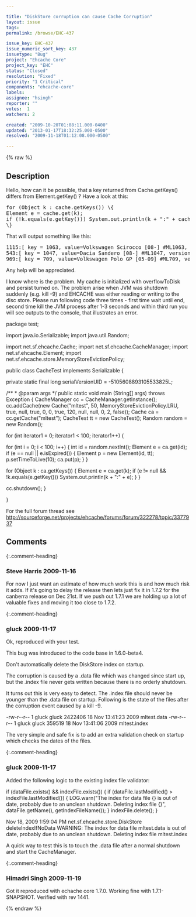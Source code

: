 ```yaml
---

title: "DiskStore corruption can cause Cache Corruption"
layout: issue
tags: 
permalink: /browse/EHC-437

issue_key: EHC-437
issue_numeric_sort_key: 437
issuetype: "Bug"
project: "Ehcache Core"
project_key: "EHC"
status: "Closed"
resolution: "Fixed"
priority: "1 Critical"
components: "ehcache-core"
labels: 
assignee: "hsingh"
reporter: ""
votes:  1
watchers: 2

created: "2009-10-20T01:08:11.000-0400"
updated: "2013-01-17T18:32:25.000-0500"
resolved: "2009-11-18T01:12:08.000-0500"

---
```




{% raw %}



## Description

<div markdown="1" class="description">


Hello,
how can it be possible, that a key returned from Cache.getKeys() differs from Element.getKey() ? Have a look at this:
<pre>
for (Object k : cache.getKeys()) \{
Element e = cache.get(k);
if (!k.equals(e.getKey())) System.out.println(k + ":" + cache.get(k));
\}
</pre>
That will output something like this:
<pre>
1115:[ key = 1063, value=Volkswagen Scirocco [08-] #ML1063, version=1, hitCount=1, CreationTime = 1250175156170, LastAccessTime = 1251192946288 ]
543:[ key = 1047, value=Dacia Sandero [08-] #ML1047, version=1, hitCount=1, CreationTime = 1250170668653, LastAccessTime = 1251192946288 ]
969:[ key = 709, value=Volkswagen Polo GP [05-09] #ML709, version=1, hitCount=1, CreationTime = 1250175156170, LastAccessTime = 1251192946335 ]
</pre>

Any help will be appreciated.

I know where is the problem. My cache is initialized with overflowToDisk and persist turned on. The problem arise when JVM was shutdown suddenly (e.g. kill -9) and EHCACHE was either reading or writing to the disc store. Please run following code three times - first time wait until end, second time kill the JVM process after 1-3 seconds and within third run you will see outputs to the console, that illustrates an error.

package test;

import java.io.Serializable;
import java.util.Random;

import net.sf.ehcache.Cache;
import net.sf.ehcache.CacheManager;
import net.sf.ehcache.Element;
import net.sf.ehcache.store.MemoryStoreEvictionPolicy;

public class CacheTest implements Serializable \{

private static final long serialVersionUID = -5105608893105533825L;

/\*\*
\* @param args
\*/
public static void main (String[] args) throws Exception \{
CacheManager cc = CacheManager.getInstance();
cc.addCache(new Cache("mltest", 50, MemoryStoreEvictionPolicy.LRU, true, null, true, 0, 0, true, 120, null, null, 0, 2, false));
Cache ca = cc.getCache("mltest");
CacheTest tt = new CacheTest();
Random random = new Random();

for (int iterator1 = 0; iterator1 < 100; iterator1++) \{

for (int i = 0; i < 100; i++) \{
int id = random.nextInt();
Element e = ca.get(id);
if (e == null || e.isExpired()) \{
Element p = new Element(id, tt);
p.setTimeToLive(10);
ca.put(p);
\}
\}

for (Object k : ca.getKeys()) \{
Element e = ca.get(k);
if (e != null && !k.equals(e.getKey())) System.out.println(k + ":" + e);
\}
\}

cc.shutdown();
\}

\}

For the full forum thread see http://sourceforge.net/projects/ehcache/forums/forum/322278/topic/3377937


</div>

## Comments


{:.comment-heading}
### **Steve Harris** <span class="date">2009-11-16</span>

<div markdown="1" class="comment">

For now I just want an estimate of how much work this is and how much risk it adds. If it's going to delay the release then lets just fix it in 1.7.2 for the canberra release on Dec 21st. If we push out 1.7.1 we are holding up a lot of valuable fixes and moving it too close to 1.7.2.


</div>


{:.comment-heading}
### **gluck** <span class="date">2009-11-17</span>

<div markdown="1" class="comment">

Ok, reproduced with your test. 

This bug was introduced to the code base in 1.6.0-beta4.

<action dev="Greg Luck" type="update" issue="2003322">
                Don't automatically delete the DiskStore index on startup.
</action>

The corruption is caused by a .data file which was changed since start up, but the .index file never gets written because there is no orderly shutdown.

It turns out this is very easy to detect. The .index file should never be younger than the .data file on startup. Following is the state of the files after the corruption event caused by a kill -9.

-rw-r--r--   1 gluck  gluck  2422406 18 Nov 13:41:23 2009 mltest.data
-rw-r--r--   1 gluck  gluck   359519 18 Nov 13:41:06 2009 mltest.index

The very simple and safe fix is to add an extra validation check on startup which checks the dates of the files.

</div>


{:.comment-heading}
### **gluck** <span class="date">2009-11-17</span>

<div markdown="1" class="comment">

Added the following logic to the existing index file validator:

if (dataFile.exists() && indexFile.exists()) \{
            if (dataFile.lastModified() > indexFile.lastModified()) {
                LOG.warn("The index for data file {} is out of date, probably due to an unclean shutdown. Deleting index file {}",
                        dataFile.getName(), getIndexFileName());
            }
            indexFile.delete();
\}

Nov 18, 2009 1:59:04 PM net.sf.ehcache.store.DiskStore deleteIndexIfNoData
WARNING: The index for data file mltest.data is out of date, probably due to an unclean shutdown. Deleting index file mltest.index

A quick way to test this is to touch the .data file after a normal shutdown and start the CacheManager.

</div>


{:.comment-heading}
### **Himadri Singh** <span class="date">2009-11-19</span>

<div markdown="1" class="comment">

Got it reproduced with echache core 1.7.0. Working fine with 1.7.1-SNAPSHOT. Verified with rev  1441.

</div>



{% endraw %}
